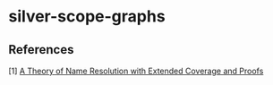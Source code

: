# silver-scope-graphs

## References
[1] [A Theory of Name Resolution with
Extended Coverage and Proofs](https://www.doi.org/10.1007/978-3-662-46669-8_9)
